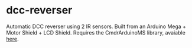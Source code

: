 # dcc-reverser
Automatic DCC reverser using 2 IR sensors.  Built from an Arduino Mega + Motor Shield + LCD Shield.  Requires the CmdrArduinoMS library, avaiable [here](https://github.com/IowaScaledEngineering/CmdrArduinoMS).
